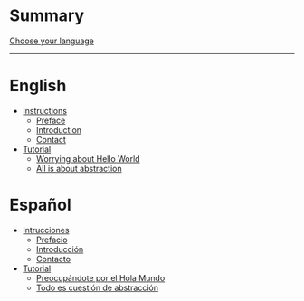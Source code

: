 # Summary

[Choose your language](./language.md)

---

# English
- [Instructions]()
    - [Preface](./en/instructions/preface.md)
    - [Introduction]()
    - [Contact]()
- [Tutorial]()
    - [Worrying about Hello World]()
    - [All is about abstraction]()

# Español
- [Intrucciones]()
    - [Prefacio](./es/instrucciones/prefacio.md)
    - [Introducción](./es/instrucciones/introduccion.md)
    - [Contacto](./es/instrucciones/contacto.md)
- [Tutorial]()
    - [Preocupándote por el Hola Mundo](./es/tutorial/hola_mundo.md)
    - [Todo es cuestión de abstracción]()

